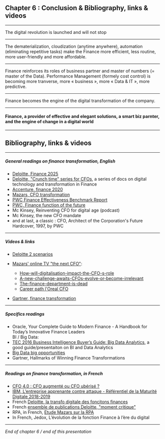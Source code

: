 ## Chapter 6 : Conclusion & Bibliography, links & videos

----

The digital revolution is launched and will not stop  

----

The dematerialization, cloudization (anytime anywhere), automation (eliminating repetitive tasks) make the Finance more efficient, less routine, more user-friendly and more affordable. 

----

Finance reinforces its roles of business partner and master of numbers (= master of the Data). Performance Management (formely cost control) is becoming more tranverse, more « business », more « Data & IT », more predictive.

----

Finance becomes the engine of the digital transformation of the company. 

----

#### Finance, a provider of effective and elegant solutions, a smart biz parnter, and the engine of change in a digital world    

----


## Bibliography, links & videos

----

##### General readings on finance transformation, English    

- [Deloitte, Finance 2025](https://www2.deloitte.com/content/dam/Deloitte/us/Documents/finance-transformation/us-ft-crunch-time-V-finance-2025.pdf)   
- [Deloitte, "Crunch time" series for CFOs](https://www2.deloitte.com/us/en/pages/finance-transformation/articles/crunch-time-series-for-cfos.html), a series of docs on digital technology and transformation in Finance
- [Accenture, finance 2020](https://www.accenture.com/t20150902t015110__w__/us-en/_acnmedia/accenture/conversion-assets/dotcom/documents/global/pdf/dualpub_21/accenture-finance-2020-pov.pdf)   
- [Mazars, CFO transformation](https://fre.mazars.com/content/download/144055/21626576/version//file/Mazars%20-%20POV%20Financial%20Transformation_30012012.pdf)   
- [PWC Finance Effectiveness Benchmark Report](https://www.pwc.co.uk/finance/finance-matters/insights/finance-effectiveness-benchmark-report-2017/report-download.html)   
- [PWC, Finance function of the future](https://www.pwc.nl/nl/assets/documents/pwc-finance-matters.pdf)
- Mc Kinsey, Reinventing CFO for digital age (podcast)     
- Mc Kinsey, the new CFO mandate    
- and at last, a classic : CFO, Architect of the Corporation's Future Hardcover, 1997, by PWC

----

##### Videos & links

- [Deloitte 2 scenarios](https://www.youtube.com/watch?v=hU2zyRKKZ5g)    

- [Mazars' online TV "the next CFO"](https://www.thenextcfo.tv/):     
	- [How-will-digitalisation-impact-the-CFO-s-role](https://www.thenextcfo.tv/The-Professor/How-will-digitalisation-impact-the-CFO-s-role.html)
	- [A-new-challenge-awaits-CFOs-evolve-or-become-irrelevant](https://www.thenextcfo.tv/The-Professor/A-new-challenge-awaits-CFOs-evolve-or-become-irrelevant.html)    
	- [The-finance-department-is-dead](https://www.thenextcfo.tv/finquake/the-finance-department-is-dead.html)
	- [Career path l'Oreal CFO](https://www.thenextcfo.tv/career-paths/Philippe-Fau.html)     

- [Gartner, finance transformation](https://www.gartner.com/en/finance/insights/finance-transformation)     

----

##### Specifics readings   

- Oracle, Your Complete Guide to Modern Finance - A Handbook for Today’s Innovative Finance Leaders   
BI / Big Data:     
- [TEC 2016 Business Intelligence Buyer’s Guide: Big Data Analytics](https://www3.technologyevaluation.com/research/tec-buyers-guide/tec-2016-business-intelligence-buyer-s-guide-big-data-analytics.html), a good guide/presentaiton on BI and Data Analytics     
- [Big Data big opportunities](https://www.cfo.com/products/research/big-data-big-opportunities/)    
- Gartner, Hallmarks of Winning Finance Transformations     

----

##### Readings on finance transformation, in French 
- [CFO 4.0 : CFO augmenté ou CFO ubérisé ?](https://www.cdoalliance.org/articles/26635-livre-blanc-cfo-4-0-cfo-augmente-ou-cfo-uberise)     
- [IBM, L’entreprise apprenante contre attaque - Référentiel de la Maturité Digitale 2018-2019](https://www.ibm.com/account/reg/fr-fr/signup?formid=urx-37826)      
- French [Deloitte, la transfo digitale des foncitons finances](https://fr.scribd.com/document/405480373/Transformation-digitale-de-la-fonction-finance-pdf)    
- French [ensemble de publications Deloitte, "moment critique"](https://www2.deloitte.com/fr/fr/pages/finance/articles/moment-critique-finance-et-numerique.html)   
- RPA, in French, [Etude Mazars sur la RPA](https://www.mazars.fr/Accueil/News/Publications/Etudes/Etude-sur-l-automatisation-de-la-fonction-finance)   
- In French, Jedox, L’évolution de la fonction Finance à l’ère du digital

----

*End of chapter 6 / end of this presentation*



